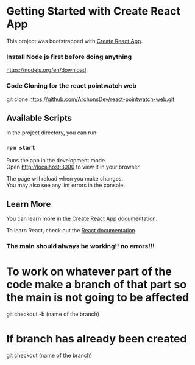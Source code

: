 # Getting Started with Create React App

This project was bootstrapped with [Create React App](https://github.com/facebook/create-react-app).

### Install Node js first before doing anything

https://nodejs.org/en/download

### Code Cloning for the react pointwatch web

git clone https://github.com/ArchonsDev/react-pointwatch-web.git

## Available Scripts

In the project directory, you can run:

### `npm start`

Runs the app in the development mode.\
Open [http://localhost:3000](http://localhost:3000) to view it in your browser.

The page will reload when you make changes.\
You may also see any lint errors in the console.

## Learn More

You can learn more in the [Create React App documentation](https://facebook.github.io/create-react-app/docs/getting-started).

To learn React, check out the [React documentation](https://reactjs.org/).

### The main should always be working!! no errors!!!

# To work on whatever part of the code make a branch of that part so the main is not going to be affected

git checkout -b (name of the branch)

# If branch has already been created

git checkout (name of the branch)
